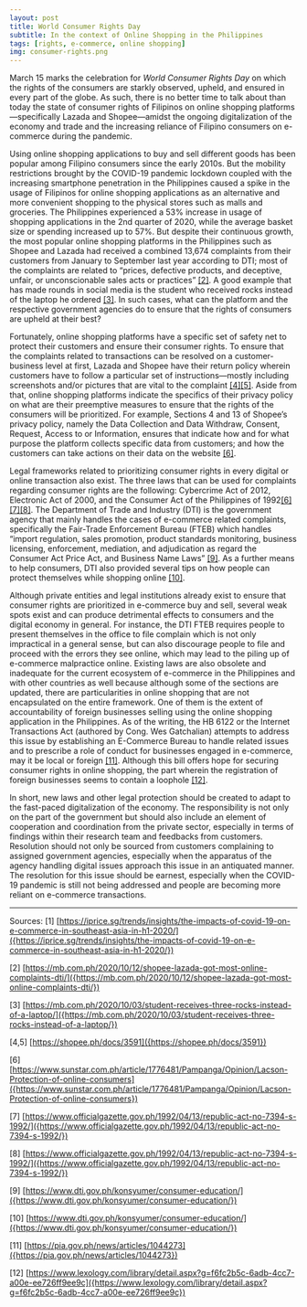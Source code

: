 ```yaml
---
layout: post
title: World Consumer Rights Day
subtitle: In the context of Online Shopping in the Philippines
tags: [rights, e-commerce, online shopping]
img: consumer-rights.png
---
```


March 15 marks the celebration for *World Consumer Rights Day* on which the rights of the consumers are starkly observed, upheld, and ensured in every part of the globe. As such, there is no better time to talk about than today the state of consumer rights of Filipinos on online shopping platforms—specifically Lazada and Shopee—amidst the ongoing digitalization of the economy and trade and the increasing reliance of Filipino consumers on e-commerce during the pandemic.
<!--more-->

Using online shopping applications to buy and sell different goods has been popular among Filipino consumers since the early 2010s. But the mobility restrictions brought by the COVID-19 pandemic lockdown coupled with the increasing smartphone penetration in the Philippines caused a spike in the usage of Filipinos for online shopping applications as an alternative and more convenient shopping to the physical stores such as malls and groceries. The Philippines experienced a 53% increase in usage of shopping applications in the 2nd quarter of 2020, while the average basket size or spending increased up to 57%. But despite their continuous growth, the most popular online shopping platforms in the Philippines such as Shopee and Lazada had received a combined 13,674 complaints from their customers from January to September last year according to DTI; most of the complaints are related to “prices, defective products, and deceptive, unfair, or unconscionable sales acts or practices” [\[2\]]({https://mb.com.ph/2020/10/12/shopee-lazada-got-most-online-complaints-dti/}). A good example that has made rounds in social media is the student who received rocks instead of the laptop he ordered [\[3\]]({https://mb.com.ph/2020/10/03/student-receives-three-rocks-instead-of-a-laptop/}). In such cases, what can the platform and the respective government agencies do to ensure that the rights of consumers are upheld at their best?

Fortunately, online shopping platforms have a specific set of safety net to protect their customers and ensure their consumer rights. To ensure that the complaints related to transactions can be resolved on a customer-business level at first, Lazada and Shopee have their return policy wherein customers have to follow a particular set of instructions—mostly including screenshots and/or pictures that are vital to the complaint [\[4\]]({https://shopee.ph/docs/3591})[\[5\]]({https://shopee.ph/docs/3591}). Aside from that, online shopping platforms indicate the specifics of their privacy policy on what are their preemptive measures to ensure that the rights of the consumers will be prioritized. For example, Sections 4 and 13 of Shopee’s privacy policy, namely the Data Collection and Data Withdraw, Consent, Request, Access to or Information, ensures that indicate how and for what purpose the platform collects specific data from customers; and how the customers can take actions on their data on the website [\[6\]]({https://www.sunstar.com.ph/article/1776481/Pampanga/Opinion/Lacson-Protection-of-online-consumers}).

Legal frameworks related to prioritizing consumer rights in every digital or online transaction also exist. The three laws that can be used for complaints regarding consumer rights are the following: Cybercrime Act of 2012, Electronic Act of 2000, and the Consumer Act of the Philippines of 1992[\[6\]]({https://www.sunstar.com.ph/article/1776481/Pampanga/Opinion/Lacson-Protection-of-online-consumers})[\[7\]]({https://www.officialgazette.gov.ph/1992/04/13/republic-act-no-7394-s-1992/})[\[8\]]({https://www.officialgazette.gov.ph/1992/04/13/republic-act-no-7394-s-1992/}). The Department of Trade and Industry (DTI) is the government agency that mainly handles the cases of e-commerce related complaints, specifically the Fair-Trade Enforcement Bureau (FTEB) which handles “import regulation, sales promotion, product standards monitoring, business licensing, enforcement, mediation, and adjudication as regard the Consumer Act Price Act, and Business Name Laws” [\[9\]]({https://www.dti.gov.ph/konsyumer/consumer-education/}). As a further means to help consumers, DTI also provided several tips on how people can protect themselves while shopping online [\[10\]]({https://www.dti.gov.ph/konsyumer/consumer-education/}).

Although private entities and legal institutions already exist to ensure that consumer rights are prioritized in e-commerce buy and sell, several weak spots exist and can produce detrimental effects to consumers and the digital economy in general. For instance, the DTI FTEB requires people to present themselves in the office to file complain which is not only impractical in a general sense, but can also discourage people to file and proceed with the errors they see online, which may lead to the piling up of e-commerce malpractice online. Existing laws are also obsolete and inadequate for the current ecosystem of e-commerce in the Philippines and with other countries as well because although some of the sections are updated, there are particularities in online shopping that are not encapsulated on the entire framework. One of them is the extent of accountability of foreign businesses selling using the online shopping application in the Philippines. As of the writing, the HB 6122 or the Internet Transactions Act (authored by Cong. Wes Gatchalian) attempts to address this issue by establishing an E-Commerce Bureau to handle related issues and to prescribe a role of conduct for businesses engaged in e-commerce, may it be local or foreign [\[11\]]({https://pia.gov.ph/news/articles/1044273}). Although this bill offers hope for securing consumer rights in online shopping, the part wherein the registration of foreign businesses seems to contain a loophole [\[12\]]({https://www.lexology.com/library/detail.aspx?g=f6fc2b5c-6adb-4cc7-a00e-ee726ff9ee9c}).

In short, new laws and other legal protection should be created to adapt to the fast-paced digitalization of the economy. The responsibility is not only on the part of the government but should also include an element of cooperation and coordination from the private sector, especially in terms of findings within their research team and feedbacks from customers. Resolution should not only be sourced from customers complaining to assigned government agencies, especially when the apparatus of the agency handling digital issues approach this issue in an antiquated manner. The resolution for this issue should be earnest, especially when the COVID-19 pandemic is still not being addressed and people are becoming more reliant on e-commerce transactions.

---
Sources:
[1] [https://iprice.sg/trends/insights/the-impacts-of-covid-19-on-e-commerce-in-southeast-asia-in-h1-2020/]({https://iprice.sg/trends/insights/the-impacts-of-covid-19-on-e-commerce-in-southeast-asia-in-h1-2020/})

[2] [https://mb.com.ph/2020/10/12/shopee-lazada-got-most-online-complaints-dti/]({https://mb.com.ph/2020/10/12/shopee-lazada-got-most-online-complaints-dti/})

[3] [https://mb.com.ph/2020/10/03/student-receives-three-rocks-instead-of-a-laptop/]({https://mb.com.ph/2020/10/03/student-receives-three-rocks-instead-of-a-laptop/})

[4,5] [https://shopee.ph/docs/3591]({https://shopee.ph/docs/3591})

[6] [https://www.sunstar.com.ph/article/1776481/Pampanga/Opinion/Lacson-Protection-of-online-consumers]({https://www.sunstar.com.ph/article/1776481/Pampanga/Opinion/Lacson-Protection-of-online-consumers})

[7] [https://www.officialgazette.gov.ph/1992/04/13/republic-act-no-7394-s-1992/]({https://www.officialgazette.gov.ph/1992/04/13/republic-act-no-7394-s-1992/})

[8] [https://www.officialgazette.gov.ph/1992/04/13/republic-act-no-7394-s-1992/]({https://www.officialgazette.gov.ph/1992/04/13/republic-act-no-7394-s-1992/})

[9] [https://www.dti.gov.ph/konsyumer/consumer-education/]({https://www.dti.gov.ph/konsyumer/consumer-education/})

[10] [https://www.dti.gov.ph/konsyumer/consumer-education/]({https://www.dti.gov.ph/konsyumer/consumer-education/})

[11] [https://pia.gov.ph/news/articles/1044273]({https://pia.gov.ph/news/articles/1044273})

[12] [https://www.lexology.com/library/detail.aspx?g=f6fc2b5c-6adb-4cc7-a00e-ee726ff9ee9c]({https://www.lexology.com/library/detail.aspx?g=f6fc2b5c-6adb-4cc7-a00e-ee726ff9ee9c})
